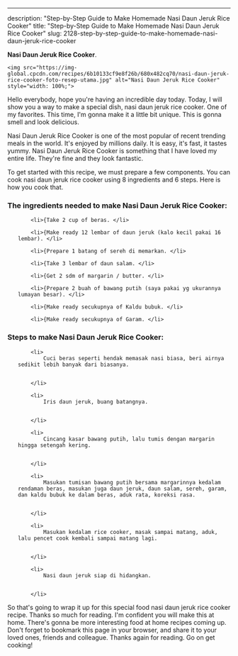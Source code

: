 ---
description: "Step-by-Step Guide to Make Homemade Nasi Daun Jeruk Rice Cooker"
title: "Step-by-Step Guide to Make Homemade Nasi Daun Jeruk Rice Cooker"
slug: 2128-step-by-step-guide-to-make-homemade-nasi-daun-jeruk-rice-cooker

<p>
	<strong>Nasi Daun Jeruk Rice Cooker</strong>. 
	
</p>
<p>
	
	<img src="https://img-global.cpcdn.com/recipes/6b10133cf9e8f26b/680x482cq70/nasi-daun-jeruk-rice-cooker-foto-resep-utama.jpg" alt="Nasi Daun Jeruk Rice Cooker" style="width: 100%;">
	
	
</p>
<p>
	Hello everybody, hope you're having an incredible day today. Today, I will show you a way to make a special dish, nasi daun jeruk rice cooker. One of my favorites. This time, I'm gonna make it a little bit unique. This is gonna smell and look delicious.
</p>
	
<p>
	
</p>
<p>
	Nasi Daun Jeruk Rice Cooker is one of the most popular of recent trending meals in the world. It's enjoyed by millions daily. It is easy, it's fast, it tastes yummy. Nasi Daun Jeruk Rice Cooker is something that I have loved my entire life. They're fine and they look fantastic.
</p>

<p>
To get started with this recipe, we must prepare a few components. You can cook nasi daun jeruk rice cooker using 8 ingredients and 6 steps. Here is how you cook that.
</p>

<h3>The ingredients needed to make Nasi Daun Jeruk Rice Cooker:</h3>

<ol>
	
		<li>{Take 2 cup of beras. </li>
	
		<li>{Make ready 12 lembar of daun jeruk (kalo kecil pakai 16 lembar). </li>
	
		<li>{Prepare 1 batang of sereh di memarkan. </li>
	
		<li>{Take 3 lembar of daun salam. </li>
	
		<li>{Get 2 sdm of margarin / butter. </li>
	
		<li>{Prepare 2 buah of bawang putih (saya pakai yg ukurannya lumayan besar). </li>
	
		<li>{Make ready secukupnya of Kaldu bubuk. </li>
	
		<li>{Make ready secukupnya of Garam. </li>
	
</ol>
<p>
	
</p>

<h3>Steps to make Nasi Daun Jeruk Rice Cooker:</h3>

<ol>
	
		<li>
			Cuci beras seperti hendak memasak nasi biasa, beri airnya sedikit lebih banyak dari biasanya.
			
			
		</li>
	
		<li>
			Iris daun jeruk, buang batangnya.
			
			
		</li>
	
		<li>
			Cincang kasar bawang putih, lalu tumis dengan margarin hingga setengah kering.
			
			
		</li>
	
		<li>
			Masukan tumisan bawang putih bersama margarinnya kedalam rendaman beras, masukan juga daun jeruk, daun salam, sereh, garam, dan kaldu bubuk ke dalam beras, aduk rata, koreksi rasa.
			
			
		</li>
	
		<li>
			Masukan kedalam rice cooker, masak sampai matang, aduk, lalu pencet cook kembali sampai matang lagi.
			
			
		</li>
	
		<li>
			Nasi daun jeruk siap di hidangkan.
			
			
		</li>
	
</ol>

<p>
	
</p>

<p>
	So that's going to wrap it up for this special food nasi daun jeruk rice cooker recipe. Thanks so much for reading. I'm confident you will make this at home. There's gonna be more interesting food at home recipes coming up. Don't forget to bookmark this page in your browser, and share it to your loved ones, friends and colleague. Thanks again for reading. Go on get cooking!
</p>
